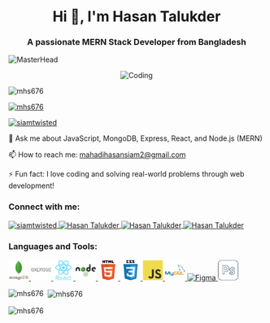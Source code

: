 <h1 align="center">Hi 👋, I'm Hasan Talukder</h1>
<h3 align="center">A passionate MERN Stack Developer from Bangladesh</h3>

![MasterHead](https://www.creativeitinstitute.com/images/course/course_1662795698.jpg)

<div align="center">
  <img alt="Coding" width="400" src="https://media2.giphy.com/media/qgQUggAC3Pfv687qPC/giphy.gif">
</div>

<p align="left"> 
  <img src="https://komarev.com/ghpvc/?username=mhs676&label=Profile%20views&color=0e75b6&style=flat" alt="mhs676" /> 
</p>

<p align="left"> 
  <a href="https://github.com/ryo-ma/github-profile-trophy">
    <img src="https://github-profile-trophy.vercel.app/?username=mhs676" alt="mhs676" />
  </a> 
</p>

<p align="left"> 
  <a href="https://twitter.com/siamtwisted" target="blank">
    <img src="https://img.shields.io/twitter/follow/siamtwisted?logo=twitter&style=for-the-badge" alt="siamtwisted" />
  </a> 
</p>

💬 Ask me about JavaScript, MongoDB, Express, React, and Node.js (MERN)

📫 How to reach me: mahadihasansiam2@gmail.com

⚡ Fun fact: I love coding and solving real-world problems through web development!

<h3 align="left">Connect with me:</h3> 
<p align="left"> 
  <a href="https://twitter.com/siamtwisted" target="blank"> 
    <img align="center" src="https://raw.githubusercontent.com/rahuldkjain/github-profile-readme-generator/master/src/images/icons/Social/twitter.svg" alt="siamtwisted" height="30" width="40" /> 
  </a> 
  <a href="https://linkedin.com/in/hasan-talukder-479920201/" target="blank"> 
    <img align="center" src="https://raw.githubusercontent.com/rahuldkjain/github-profile-readme-generator/master/src/images/icons/Social/linked-in-alt.svg" alt="Hasan Talukder" height="30" width="40" /> 
  </a> 
  <a href="https://www.facebook.com/profile.php?id=100004423950479" target="blank"> 
    <img align="center" src="https://raw.githubusercontent.com/rahuldkjain/github-profile-readme-generator/master/src/images/icons/Social/facebook.svg" alt="Hasan Talukder" height="30" width="40" /> 
  </a> 
  <a href="https://www.behance.net/hasantalukder110" target="blank"> 
    <img align="center" src="https://raw.githubusercontent.com/rahuldkjain/github-profile-readme-generator/master/src/images/icons/Social/behance.svg" alt="Hasan Talukder" height="30" width="40" /> 
  </a> 
</p>

<h3 align="left">Languages and Tools:</h3> 
<p align="left"> 
  <a href="https://www.mongodb.com/" target="_blank" rel="noreferrer"> 
    <img src="https://raw.githubusercontent.com/devicons/devicon/master/icons/mongodb/mongodb-original-wordmark.svg" alt="MongoDB" width="40" height="40"/> 
  </a> 
  <a href="https://expressjs.com/" target="_blank" rel="noreferrer"> 
    <img src="https://raw.githubusercontent.com/devicons/devicon/master/icons/express/express-original-wordmark.svg" alt="Express" width="40" height="40"/> 
  </a> 
  <a href="https://reactjs.org/" target="_blank" rel="noreferrer"> 
    <img src="https://raw.githubusercontent.com/devicons/devicon/master/icons/react/react-original-wordmark.svg" alt="React" width="40" height="40"/> 
  </a> 
  <a href="https://nodejs.org/" target="_blank" rel="noreferrer"> 
    <img src="https://raw.githubusercontent.com/devicons/devicon/master/icons/nodejs/nodejs-original-wordmark.svg" alt="Node.js" width="40" height="40"/> 
  </a> 
  <a href="https://www.w3.org/html/" target="_blank" rel="noreferrer"> 
    <img src="https://raw.githubusercontent.com/devicons/devicon/master/icons/html5/html5-original-wordmark.svg" alt="HTML5" width="40" height="40"/> 
  </a> 
  <a href="https://www.w3schools.com/css/" target="_blank" rel="noreferrer"> 
    <img src="https://raw.githubusercontent.com/devicons/devicon/master/icons/css3/css3-original-wordmark.svg" alt="CSS3" width="40" height="40"/> 
  </a> 
  <a href="https://developer.mozilla.org/en-US/docs/Web/JavaScript" target="_blank" rel="noreferrer"> 
    <img src="https://raw.githubusercontent.com/devicons/devicon/master/icons/javascript/javascript-original.svg" alt="JavaScript" width="40" height="40"/> 
  </a> 
  <a href="https://www.mysql.com/" target="_blank" rel="noreferrer"> 
    <img src="https://raw.githubusercontent.com/devicons/devicon/master/icons/mysql/mysql-original-wordmark.svg" alt="MySQL" width="40" height="40"/> 
  </a> 
  <a href="https://www.figma.com/" target="_blank" rel="noreferrer"> 
    <img src="https://www.vectorlogo.zone/logos/figma/figma-icon.svg" alt="Figma" width="40" height="40"/> 
  </a> 
  <a href="https://www.photoshop.com/en" target="_blank" rel="noreferrer"> 
    <img src="https://raw.githubusercontent.com/devicons/devicon/master/icons/photoshop/photoshop-line.svg" alt="Photoshop" width="40" height="40"/> 
  </a> 
</p>

<p>
  <img align="left" src="https://github-readme-stats.vercel.app/api/top-langs?username=mhs676&show_icons=true&locale=en&layout=compact" alt="mhs676" />
</p>
<p>&nbsp;
  <img align="center" src="https://github-readme-stats.vercel.app/api?username=mhs676&show_icons=true&locale=en" alt="mhs676" />
</p>
<p>
  <img align="center" src="https://github-readme-streak-stats.herokuapp.com/?user=mhs676&" alt="mhs676" />
</p>
